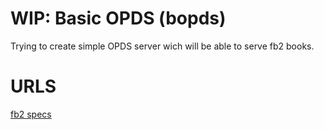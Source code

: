 # WIP: Basic OPDS (bopds)

Trying to create simple OPDS server wich will be able to serve fb2 books.

# URLS

[fb2 specs](https://github.com/gribuser/fb2)
